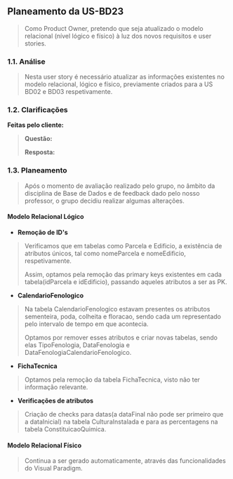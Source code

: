 ## Planeamento da US-BD23

>Como Product Owner, pretendo que seja atualizado o modelo relacional (nível lógico e físico) à luz dos novos requisitos e user stories.


### 1.1. Análise
>Nesta user story é necessário atualizar as informações existentes no modelo relacional, lógico e físico, previamente criados para a US BD02 e BD03 respetivamente.



### 1.2. Clarificações

**Feitas pelo cliente:** 

> **Questão:** 
> 
> **Resposta:**



### 1.3. Planeamento

> Após o momento de avaliação realizado pelo grupo, no âmbito da disciplina de Base de Dados e de feedback dado pelo nosso professor, o grupo decidiu realizar algumas alterações.

#### Modelo Relacional Lógico

* **Remoção de ID's**
> Verificamos que em tabelas como Parcela e Edificio, a existência de atributos únicos, tal como nomeParcela e nomeEdificio, respetivamente. 
> 
>Assim, optamos pela remoção das primary keys existentes em cada tabela(idParcela e idEdificio), passando aqueles atributos a ser as PK. 

* **CalendarioFenologico**
> Na tabela CalendarioFenologico estavam presentes os atributos sementeira, poda, colheita e floracao, sendo cada um representado pelo intervalo de tempo em que acontecia.
> 
> Optamos por remover esses atributos e criar novas tabelas, sendo elas TipoFenologia, DataFenologia e DataFenologiaCalendarioFenologico.

* **FichaTecnica**
> Optamos pela remoção da tabela FichaTecnica, visto não ter informação relevante.

* **Verificações de atributos**
> Criação de checks para datas(a dataFinal não pode ser primeiro que a dataInicial) na tabela CulturaInstalada e para as percentagens na tabela ConstituicaoQuimica.

#### Modelo Relacional Físico

> Continua a ser gerado automaticamente, através das funcionalidades do Visual Paradigm.








